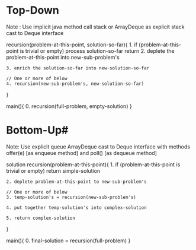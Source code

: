 # Top-Down #

Note : Use implicit java method call stack or ArrayDeque<E> as explicit stack cast to Deque<E> interface 

recursion(problem-at-this-point, solution-so-far){
    1. if (problem-at-this-point is trivial or empty)
        process solution-so-far
        return
    2. deplete the problem-at-this-point into new-sub-problem's
    
    3. enrich the solution-so-far into new-solution-so-far
    
    // One or more of below
    4. recursion(new-sub-problem's, new-solution-so-far)
}

main(){
    0. recursion(full-problem, empty-solution)
}

# Bottom-Up#

Note: Use explicit queue ArrayDeque<E> cast to Deque<E> interface with methods offer(e) [as enqueue method] and poll() [as dequeue method] 

solution recursion(problem-at-this-point){
    1. if (problem-at-this-point is trivial or empty)
        return simple-solution
    
    2. deplete problem-at-this-point to new-sub-problem's
    
    // One or more of below
    3. temp-solution's = recursion(new-sub-problem's)
    
    4. put together temp-solution's into complex-solution
    
    5. return complex-solution
}

main(){
    0. final-solution = recursion(full-problem)
}